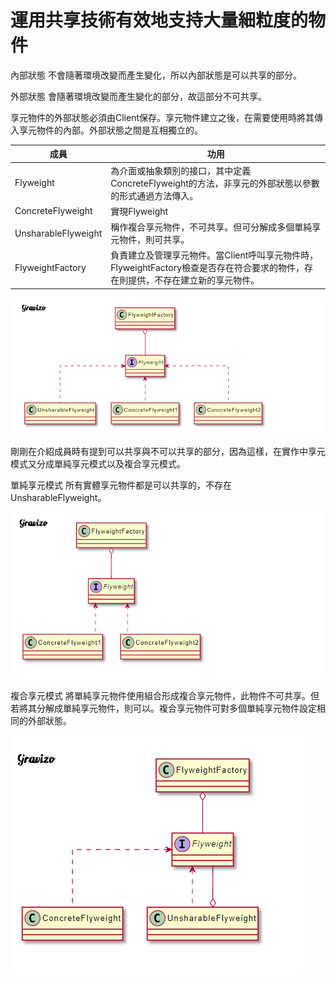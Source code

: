 # 運用共享技術有效地支持大量細粒度的物件

內部狀態
不會隨著環境改變而產生變化，所以內部狀態是可以共享的部分。

外部狀態
會隨著環境改變而產生變化的部分，故這部分不可共享。

享元物件的外部狀態必須由Client保存。享元物件建立之後，在需要使用時將其傳入享元物件的內部。外部狀態之間是互相獨立的。


| 成員                | 功用                                                                                                                             |
|---------------------|----------------------------------------------------------------------------------------------------------------------------------|
| Flyweight           | 為介面或抽象類別的接口，其中定義ConcreteFlyweight的方法，非享元的外部狀態以參數的形式通過方法傳入。                              |
| ConcreteFlyweight   | 實現Flyweight                                                                                                                    |
| UnsharableFlyweight | 稱作複合享元物件，不可共享。但可分解成多個單純享元物件，則可共享。                                                               |
| FlyweightFactory    | 負責建立及管理享元物件。當Client呼叫享元物件時，FlyweightFactory檢查是否存在符合要求的物件，存在則提供，不存在建立新的享元物件。 |



![img.png](img.png)

剛剛在介紹成員時有提到可以共享與不可以共享的部分，因為這樣，在實作中享元模式又分成單純享元模式以及複合享元模式。

單純享元模式
所有實體享元物件都是可以共享的，不存在UnsharableFlyweight。

![img_1.png](img_1.png)


複合享元模式
將單純享元物件使用組合形成複合享元物件，此物件不可共享。但若將其分解成單純享元物件，則可以。複合享元物件可對多個單純享元物件設定相同的外部狀態。


![img_2.png](img_2.png)





